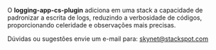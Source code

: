 O **logging-app-cs-plugin** adiciona em uma stack a capacidade de padronizar a escrita de logs, reduzindo a verbosidade de códigos, proporcionando celeridade e observações mais precisas.

Dúvidas ou sugestões envie um e-mail para: skynet@stackspot.com